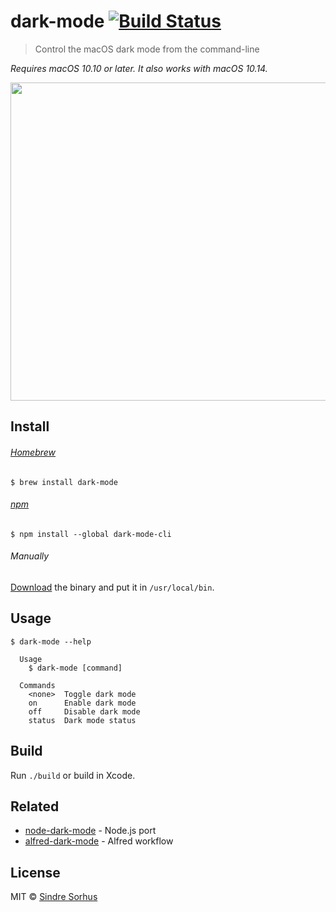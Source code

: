# dark-mode [![Build Status](https://travis-ci.org/sindresorhus/dark-mode.svg?branch=master)](https://travis-ci.org/sindresorhus/dark-mode)

> Control the macOS dark mode from the command-line

*Requires macOS 10.10 or later. It also works with macOS 10.14.*

<img src="screenshot.gif" width="509">


## Install

###### [Homebrew](http://brew.sh)

```
$ brew install dark-mode
```

###### [npm](https://github.com/sindresorhus/dark-mode-cli)

```
$ npm install --global dark-mode-cli
```

###### Manually

[Download](https://github.com/sindresorhus/dark-mode/releases/latest) the binary and put it in `/usr/local/bin`.


## Usage

```
$ dark-mode --help

  Usage
    $ dark-mode [command]

  Commands
    <none>  Toggle dark mode
    on      Enable dark mode
    off     Disable dark mode
    status  Dark mode status
```


## Build

Run `./build` or build in Xcode.


## Related

- [node-dark-mode](https://github.com/sindresorhus/node-dark-mode) - Node.js port
- [alfred-dark-mode](https://github.com/sindresorhus/alfred-dark-mode) - Alfred workflow


## License

MIT © [Sindre Sorhus](https://sindresorhus.com)
